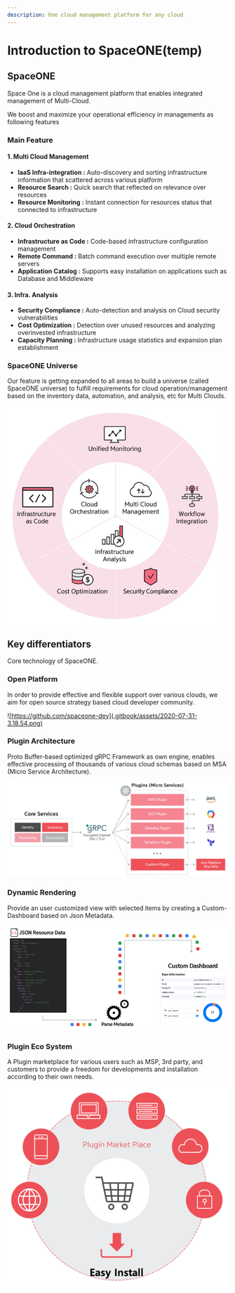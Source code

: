 ```yaml
---
description: One cloud management platform for any cloud
---
```


# Introduction to SpaceONE\(temp\)

## SpaceONE

Space One is a cloud management platform that enables integrated management of Multi-Cloud.

 We boost and maximize your operational efficiency in managements as following features



### Main Feature

#### 1. Multi Cloud Management

* **IaaS Infra-integration :** Auto-discovery and sorting infrastructure information that scattered across various platform
* **Resource Search :** Quick search that reflected on relevance over resources
* **Resource Monitoring :** Instant connection for resources status that connected to infrastructure

#### 2. Cloud Orchestration

* **Infrastructure as Code :** Code-based infrastructure configuration management
* **Remote Command :** Batch command execution over multiple remote servers 
* **Application Catalog :** Supports easy installation on applications such as Database and Middleware

#### **3. Infra. Analysis**

* **Security Compliance :** Auto-detection and analysis on Cloud security vulnerabilities
* **Cost Optimization :** Detection over unused resources and analyzing overinvested infrastructure
* **Capacity Planning :** Infrastructure usage statistics and expansion plan establishment



### SpaceONE Universe

Our feature is getting expanded to all areas to build a universe \(called SpaceONE universe\) to fulfill requirements for cloud operation/management based on the inventory data, automation, and analysis, etc for Multi Clouds. 

![](.gitbook/assets/2020-07-31-11.19.50.png)

## Key differentiators

Core technology of SpaceONE.



### Open Platform

In order to provide effective and flexible support over various clouds, we aim for open source strategy based cloud developer community.

![https://github.com/spaceone-dev](.gitbook/assets/2020-07-31-3.18.54.png)



### Plugin Architecture

Proto Buffer-based optimized gRPC Framework as own engine, enables effective processing of thousands of various cloud schemas based on MSA \(Micro Service Architecture\).

![](.gitbook/assets/2020-07-31-3.23.50.png)

### 

### Dynamic Rendering

Provide an user customized view with selected items by creating a Custom-Dashboard based on Json Metadata.

![](.gitbook/assets/2020-07-31-3.25.39.png)

### 

### Plugin Eco System

A Plugin marketplace for various users such as MSP, 3rd party, and customers to provide a freedom for developments and installation according to their own needs.

![](.gitbook/assets/2020-07-31-3.29.34.png)

   





